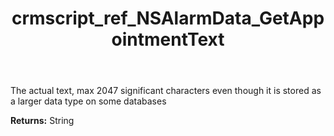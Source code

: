 ﻿---
title: crmscript_ref_NSAlarmData_GetAppointmentText
description: String NSAlarmData.GetAppointmentText()
intellisense: NSAlarmData.GetAppointmentText
keywords: NSAlarmData, GetAppointmentText
so.topic: reference
---

The actual text, max 2047 significant characters even though it is stored as a larger data type on some databases

**Returns:** String


